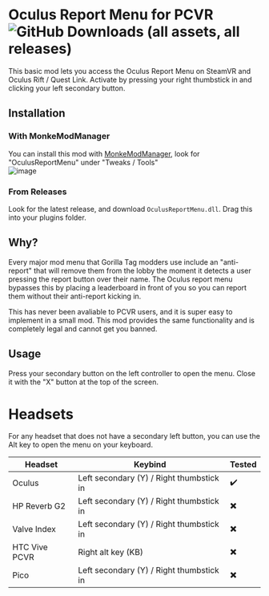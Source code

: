 # Oculus Report Menu for PCVR ![GitHub Downloads (all assets, all releases)](https://img.shields.io/github/downloads/stickmaster10/OculusReportMenu/total)
This basic mod lets you access the Oculus Report Menu on SteamVR and Oculus Rift / Quest Link. Activate by pressing your right thumbstick in and clicking your left secondary button.

## Installation
### With MonkeModManager
You can install this mod with [MonkeModManager](https://github.com/the-graze/monkemodmanager), look for "OculusReportMenu" under "Tweaks / Tools" <br>
![image](https://github.com/user-attachments/assets/21879ee0-dd12-446f-9a3b-8782fae407fb)

### From Releases
Look for the latest release, and download ``OculusReportMenu.dll``. Drag this into your plugins folder.

## Why?
Every major mod menu that Gorilla Tag modders use include an "anti-report" that will remove them from the lobby the moment it detects a user pressing the report button over their name. The Oculus report menu bypasses this by placing a leaderboard in front of you so you can report them without their anti-report kicking in.

This has never been avaliable to PCVR users, and it is super easy to implement in a small mod. This mod provides the same functionality and is completely legal and cannot get you banned.

## Usage
Press your secondary button on the left controller to open the menu. Close it with the "X" button at the top of the screen.

# Headsets
For any headset that does not have a secondary left button, you can use the Alt key to open the menu on your keyboard.

| Headset | Keybind | Tested |
|---------|---------|-----------|
| Oculus | Left secondary (Y) / Right thumbstick in | ✔️ |
| HP Reverb G2 | Left secondary (Y) / Right thumbstick in | ✖️ |
| Valve Index | Left secondary (Y) / Right thumbstick in | ✖️ |
| HTC Vive PCVR | Right alt key (KB) | ✖️ |
| Pico | Left secondary (Y) / Right thumbstick in | ✖️ |
